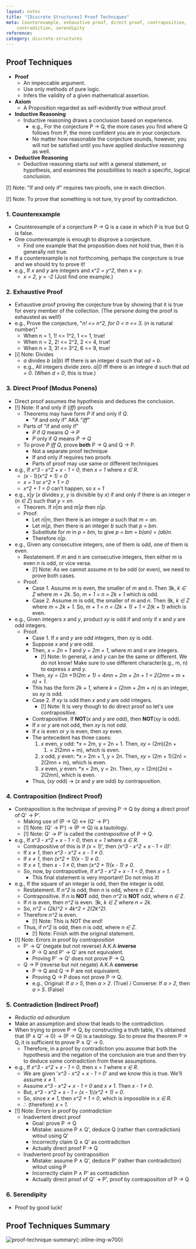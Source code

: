 ```yaml
---
layout: notes
title: "[Discrete Structures] Proof Techniques" 
meta: Counterexample, exhaustive proof, direct proof, contraposition,
    contradiction, serendipity
reference: 
category: discrete-structures
---
```


## Proof Techniques

* **Proof**
    - An impeccable argument.
    - Use only methods of pure logic.
    - Infers the validity of a given mathematical assertion.
* **Axiom**
    - A Proposition regarded as self-evidently true without proof.
* **Inductive Reasoning**
    - Inductive reasoning draws a conclusion based on experience.
        - e.g., For the conjecture P → Q, the more cases you find where Q 
          follows from P, the more confident you are in your conjecture.
        - No matter how reasonable the conjecture sounds, however, you will not
          be satisfied until you have applied *deductive reasoning* as well.
* **Deductive Reasoning** 
    - Deductive reasoning starts out with a general statement, or hypothesis, 
      and examines the possibilities to reach a specific, logical conclusion.


[!] Note: "If and only if" requires two proofs, one in each direction.

[!] Note: To prove that something is not ture, try proof by contradiction.

### 1. Counterexample

* Counterexample of a conjecture P → Q is a case in which P is true but Q is 
false. 
* One counterexample is enough to disprove a conjecture.
    - Find one example that the proposition does not hold true, then it is
      generally not true.
* If a counterexample is not forthcoming, perhaps the conjecture is true and we
should try to prove it!
* e.g., If *x* and *y* are integers and *x^2 = y^2*, then  *x = y*.
    - *x = 2, y = -2* (Just find one example.)

### 2. Exhaustive Proof

* Exhaustive proof proving the conjecture true by showing that it is true for
every member of the collection. (The persone doing the proof is exhausted as
well!)
* e.g., Prove the conjecture, "*n! <= n^2, for 0 < n <= 3.* (*n* is natural
  number)" 
    - When n = 1, 1! <= 1^2, 1 <= 1, true!
    - When n = 2, 2! <= 2^2, 2 <= 4, true!
    - When n = 3, 3! <= 3^2, 6 <= 9, true!
* [i] Note: Divides
    - *a* divides *b* (*a*\|*b*) iff there is an integer d such that *ad = b*.
    - e.g., All integers divide zero. *a*\|*0* iff there is an integre d such
      that *ad = 0*. (When *d = 0*, this is true.)

### 3. Direct Proof (Modus Ponens)

* Direct proof assumes the hypothesis and deduces the conclusion.
* [!] Note: If and only if (*iff*) proofs
    - Theorems may have form *P* if and only if *Q*.
        - "if and only if" AKA "*iff*"
    - Parts of "if and only if"
        - *P* if *Q* means *Q → P*
        - *P* only if *Q* means *P → Q*
    - To prove *P iff Q*, prove **both** P → Q and Q → P.
        - Not a separate proof technique
        - If and only if requires two proofs
        - Parts of proof may use same or different techniques
* e.g., If *x^3 - x^2 + x - 1 = 0*, then *x = 1* where *x ∈ R*.
    - *(x - 1)(x^2 + 1) = 0*
    - *x = 1* or *x^2 + 1 = 0*
    - *x^2 + 1 = 0* can't happen, so *x = 1* 
* e.g., *x*\|*y* (*x* divides *y*, *y* is divisible by *x*) if and only if there
  is an integer *n* (*n ∈ Z*) such that *y = xn*.
    - Theorem. If *n*\|*m* and *m*\|*p* then *n*\|*p*.
    - Proof.
        - Let *n*\|*m*, then there is an integer *a* such that *m = an*.
        - Let *m*\|*p*, then there is an integer *b* such that *p = bm*.
        - Substitute for *m* in *p = bm*, to give *p = bm = b(an) = (ab)n.*
        - Therefore *n*\|*p*. 
* e.g., Given any consecutive integers, one of them is odd, one of them is
  even.
    - Restatement. If *m* and *n* are consecutive integers, then either *m* is
      even *n* is odd, or vice versa.
        - [!] Note: As we cannot assume *m* to be odd (or even), we need to
          prove both cases.
    - Proof.
        - Case 1. Assume *m* is even, the smaller of *m* and *n*. Then ∃k, 
          *k ∈ Z* where *m = 2k*. So, *m + 1 = n = 2k + 1* which is odd.
        - Case 2. Assume *m* is odd, the smaller of *m* and *n*. Then ∃k, 
          *k ∈ Z* where *m = 2k + 1*. So, *m + 1 = n = (2k + 1) + 1 = 2(k + 1)*
          which is even.
* e.g., Given integers *x* and *y*, product *xy* is odd if and only if *x* and
  *y* are odd integers.
    - Proof.
        - Case 1. If *x* and *y* are odd integers, then *xy* is odd.
        - Suppose *x* and *y* are odd.
        - Then, *x = 2n + 1* and *y = 2m + 1*, where *m* and *n* are integers.
            - [!] Note: In general, *x* and *y* can be the same or different.
              We do not know! Make sure to use different character(e.g., m, n)
              to express *x* and *y*.
        - Then, *xy = (2n +1)(2m + 1) = 4mn + 2m + 2n + 1 = 2(2mn + m + n) + 1*.
        - This has the form *2k + 1*, where *k = (2nm + 2m  + n)* is an
          integer, so *xy* is odd.
        - Case 2. If *xy* is odd then *x* and *y* are odd integers. 
            - [!] Note: It is very though to do direct proof so let's use
              contrapositive.
        - Contrapositive. If **NOT**(*x* and *y* are odd), then **NOT**(*xy* is
          odd).
        - If *x* or *y* are not odd, then *xy* is not odd.
        - If *x* is even or *y* is even, then *xy* even.
        - The antecedent has three cases:
            1. *x* even, *y* odd: *x = 2m, y = 2n + 1. Then, *xy* = (2m)(2n +
               1) = 2(2mn + m), which is even.
            2. *x* odd, *y* even: *x = 2m + 1, y = 2n. Then, *xy* = 
               (2m + 1)(2n) = 2(2mn + m), which is even.
            3. *x* even, *y* even: *x = 2m, y = 2n. Then, *xy* = (2m)(2n)
               = 2(2mn), which is even.
        - Thus, (*xy* odd) → (*x* and *y* are odd) by contraposition.

### 4. Contraposition (Indirect Proof)

* Contraposition is the technique of proving P → Q by doing a direct proof of 
Q' → P'.
    - Making use of (P → Q) ↔ (Q' → P') 
    - [!] Note: (Q' → P') → (P → Q) is a tautology.
    - [!] Note: Q' → P' is called the *contrapositive* of P → Q.
* e.g., If *x^3 - x^2 + x - 1 = 0*, then *x = 1* where *x ∈ R*.
    - Contrapositive of this is if *(x = 1)*', then *(x^3 - x^2 + x - 1 = 0)*'.
    - If *x ≠ 1*, then *x^3 - x^2 + x - 1 ≠ 0*.
    - If *x ≠ 1*, then *(x^2 + 1)(x - 1) ≠ 0*.
    - If *x ≠ 1*, then *x - 1 ≠ 0*, then *(x^2 + 1)(x - 1) ≠ 0*.
    - So, now, by contrapositive, if *x^3 - x^2 + x - 1 = 0*, then *x = 1*.
        - This final statement is very important! Do not miss it!
* e.g., If the square of an integer is odd, then the integer is odd.
    - Restatement. If *n^2* is odd, then *n* is odd, where *n ∈ Z*.
    - Contrapositive. If *n* is **NOT** odd, then *n^2* is **NOT** odd, where
      *n ∈ Z*.
    - If *n* is even, then *n^2* is even. ∃k, *k ∈ Z* where *n = 2k*.
    - So, *n^2 = (2k)^2 = 4k^2 = 2(2k^2)*.
    - Therefore *n^2* is even.
        - [!] Note: This is NOT the end!
    - Thus, if *n^2* is odd, then *n* is odd, where *n ∈ Z*.
        - [!] Note: Finish with the original statement.
* [!] Note: Errors in proof by *contraposition*
    - P' → Q' (negate but not reverse) A.K.A **inverse**
        - P → Q and P' → Q' are not equivalent.
        - Proving P' → Q' does not prove P → Q.
    - Q → P (reverse but not negate) A.K.A **converse**
        - P → Q and Q → P are not equivalent.
        - Proving Q → P does not prove P → Q.
        - e.g., Original: If *a > 5*, then *a > 2*. (True) / 
          Converse: If *a > 2*, then *a > 5*. (False)


### 5. Contradiction (Indirect Proof)

* *Reductio ad adsurdum*
* Make an assumption and show that leads to the contradiction.
* When trying to prove P → Q, by constructing a truth table, it's obtained that
(P ∧ Q' → 0) → (P → Q) is a tautology. So to prove the theorem P → Q, it is
sufficient to prove P ∧ Q' → 0.
    - Therefore, in a proof by contradiction you assume that both the
      hypothesis and the negation of the conclusion are true and then try to
      deduce some contradiction from these assumptions.
* e.g., If *x^3 - x^2 + x - 1 = 0*, then *x = 1* where *x ∈ R*.
    - We are given '*x^3 - x^2 + x - 1 = 0*' and we know this is true. We'll
      assume *x ≠ 1*. 
    - Assume *x^3 - x^2 + x - 1 = 0* and *x ≠ 1*. Then *x - 1 ≠ 0*.
    - But, *x^3 - x^2 + x - 1 = (x - 1)(x^2 + 1) = 0*.
    - So, since *x ≠ 1*, then *x^2 + 1 = 0*, which is impossible in *x ∈ R*.
    - ∴ (therefore) *x = 1*.
* [!] Note: Errors in proof by *contradiction*
    - Inadvertent direct proof
        - Goal: prove P → Q
        - Mistake: assume P ∧ Q', deduce Q (rather than contradiction) witout
          using Q'
        - Incorrectly claim Q ∧ Q' as contradiction  
        - Actually direct proof P → Q
    - Inadvertent proof by contraposition
        - Mistake: assume P ∧ Q', deduce P' (rather than contradiction) witout
          using P 
        - Incorrectly claim P ∧ P' as contradiction  
        - Actually direct proof of Q' → P', proof by contraposition of P → Q

### 6. Serendipity

* Proof by good luck!


## Proof Techniques Summary

![proof-technique-summary]({{site.baseurl}}/img/discrete-structures/proof-technique-summary.jpg){:.inline-img-w700}
